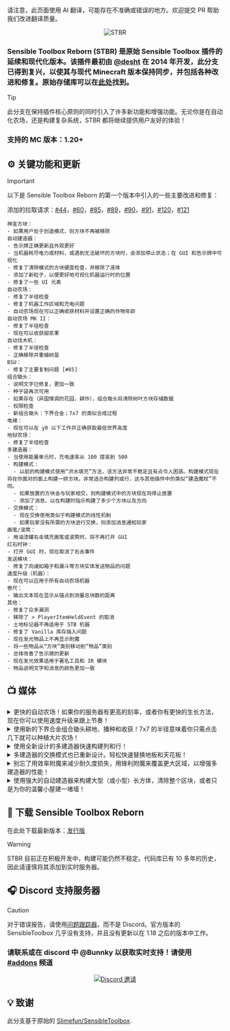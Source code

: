 请注意，此页面使用 AI 翻译，可能存在不准确或错误的地方。欢迎提交 PR 帮助我们改进翻译质量。

<p align="center">
    <img src="https://github.com/user-attachments/assets/886e7e3c-8231-42cb-bb9e-3bf687b4ade7" alt="STBR"/>
</p>

### Sensible Toolbox Reborn (STBR) 是原始 Sensible Toolbox 插件的延续和现代化版本。该插件最初由 [@desht](https://github.com/desht) 在 2014 年开发，此分支已得到复兴，以使其与现代 Minecraft 版本保持同步，并包括各种改进和修复。原始存储库可以在[此处](https://github.com/desht/sensibletoolbox)找到。
> [!TIP]
> 此分支在保持插件核心原则的同时引入了许多新功能和增强功能。无论你是在自动化农场，还是构建复杂系统，STBR 都将继续提供用户友好的体验！
>
> ### 支持的 MC 版本：1.20+
>
## :gear: 关键功能和更新
> [!IMPORTANT]
> 以下是 Sensible Toolbox Reborn 的第一个版本中引入的一些主要改进和修复：
>
> 添加的拉取请求：[#44](https://github.com/Slimefun/SensibleToolbox/pull/44)，[#60](https://github.com/Slimefun/SensibleToolbox/pull/60)，[#85](https://github.com/Slimefun/SensibleToolbox/pull/85)，[#89](https://github.com/Slimefun/SensibleToolbox/pull/89)，[#90](https://github.com/Slimefun/SensibleToolbox/pull/90)，[#91](https://github.com/Slimefun/SensibleToolbox/pull/91)，[#120](https://github.com/Slimefun/SensibleToolbox/pull/120)，[#121](https://github.com/Slimefun/SensibleToolbox/pull/121)
> ```
> 神圣方块：
> - 如果用户处于创造模式，则方块不再被移除
> 自动建造器：
> - 告示牌正确更新且外观更好
> - 当机器耗尽电力或材料，或遇到无法破坏的方块时，会添加停止状态；在 GUI 和告示牌中可视化
> - 修复了清除模式的方块硬度检查，并移除了液体
> - 添加了新粒子，以便更好地可视化机器运行时的位置
> - 修复了一些 UI 元素
> 自动农场：
> - 修复了半径检查
> - 修复了机器工作区域和充电问题
> - 自动农场现在可以正确收获材料并设置正确的作物年龄
> 自动农场 MK II：
> - 修复了半径检查
> - 现在可以收获甜浆果
> 自动伐木机：
> - 修复了半径检查
> - 正确移除并重植树苗
> BSU：
> - 修复了主要复制问题 [#85]
> 组合锄头：
> - 说明文字已修复，更加一致
> - 种子袋再次可用
> - 如果存在（异国情调的花园，耕作），组合锄头将清除树叶方块存储数据
> - 权限检查
> - 新组合锄头：下界合金；7x7 的类似合成过程
> 电梯：
> - 现在可以在 y0 以下工作并正确获取最低世界高度
> 地狱农场：
> - 修复了半径检查
> 多建造器：
> - 当使用能量单元时，充电速率从 100 提高到 500
> - 构建模式：
>   - 以前的构建模式使用“洪水填充”方法，该方法非常不稳定且有点令人困惑。构建模式现在将在你面对的面上构建一排方块。非常适合构建列或行，这与其他插件中的类似“建造魔杖”不同。
>   - 如果放置的方块会与玩家相交，则构建模式中的方块现在将停止放置
>   - 添加了消息，以在构建时指示构建了多少个方块以及方向
> - 交换模式：
>   - 现在交换使用类似于构建模式的线性机制
>   - 如果玩家没有所需的方块进行交换，则添加消息通知玩家
> 画笔/滚筒：
> - 用油漆罐右击填充画笔或滚筒时，将不再打开 GUI
> 红石时钟：
> - 打开 GUI 时，现在取消了右击事件
> 发送模块：
> - 修复了向诸如箱子和漏斗等方块实体发送物品的问题
> 速度升级（机器）：
> - 现在可以应用于所有自动农场机器
> 卷尺：
> - 输出文本现在显示从锚点到测量总块数的距离
> 其他：
> - 修复了众多漏洞
> - 移除了 > PlayerItemHeldEvent 的取消
> - 土地标记器不再适用于 STB 机器
> - 修复了 Vanilla 库存插入问题
> - 现在发光物品上不再显示附魔
> - 将一些物品从“方块”类别移动到“物品”类别
> - 总体改善了告示牌的更新
> - 现在发光效果适用于著名工具和 IR 模块
> - 物品说明文字和消息的颜色更加一致
> ```
## 📺 媒体

<details> 
  <summary>更快的自动农场！如果你的服务器有更高的刻率，或者你有更快的生长方法，现在你可以使用速度升级来跟上节奏！</summary>
  <img src="https://github.com/user-attachments/assets/1c3a1e78-8965-4e56-a4c0-b3f79ccf53c2">
</details>

<details> 
  <summary>使用新的下界合金组合锄头耕地、播种和收获！7x7 的半径意味着你只需点击几下就可以种植大片农场！</summary>
  <img src="https://github.com/user-attachments/assets/8c087917-2f5a-400d-9861-41e872c01e45">
</details>

<details> 
  <summary>使用全新设计的多建造器快速构建列和行！</summary>
  <img src="https://github.com/user-attachments/assets/8e156f37-589e-4e1f-8807-2c3e5a195a82">
</details>

<details> 
  <summary>多建造器的交换模式也已重新设计。轻松快速替换地板和天花板！</summary>
  <img src="https://github.com/user-attachments/assets/3724e906-d4e7-452a-a5b6-ab75afe78066">
</details>

<details> 
  <summary>别忘了用效率附魔来减少耐久度损失，用锋利附魔来覆盖更大区域，以增强多建造器的性能！</summary>
  <img src="https://github.com/user-attachments/assets/d8854e17-cdf7-48f1-b2b6-39a5bfd8bb07">
</details>

<details> 
  <summary>使用强大的自动建造器来构建大型（或小型）长方体，清除整个区块，或者只是为你的温馨小屋建一堵墙！</summary>
  <img src="https://github.com/user-attachments/assets/f0b41726-3400-41bb-b2d0-9b4002461b53">
</details>

## :floppy_disk: 下载 Sensible Toolbox Reborn
在此处下载最新版本：[发行版](https://github.com/Bunnky/SensibleToolbox/releases/)

> [!WARNING]
> STBR 目前正在积极开发中，构建可能仍然不稳定。代码库已有 10 多年的历史，因此请谨慎将其添加到实时服务器。

## :headphones: Discord 支持服务器
> [!CAUTION]
> 对于错误报告，请使用[问题跟踪器](https://github.com/SlimefunGuguProject/SensibleToolboxReborn/issues)，而不是 Discord。官方版本的 SensibleToolbox 几乎没有支持，并且没有更新以在 1.18 之后的版本中工作。
>
> ### **请联系或在 discord 中 @Bunnky 以获取实时支持！请使用 [#addons](https://discord.com/channels/565557184348422174/624966637816381440) 频道**

<p align="center">
  <a href="https://discord.gg/slimefun">
    <img src="https://discordapp.com/api/guilds/565557184348422174/widget.png?style=banner3" alt="Discord 邀请"/>
  </a>
</p>

## :bulb: 致谢
此分支基于原始的 [Slimefun/SensibleToolbox](https://github.com/Slimefun/SensibleToolbox).
